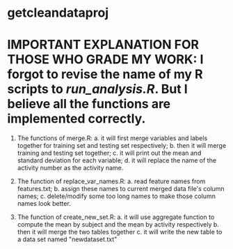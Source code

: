 # getcleandataproj
# IMPORTANT EXPLANATION FOR THOSE WHO GRADE MY WORK: I forgot to revise the name of my R scripts to *run_analysis.R*. But I believe all the functions are implemented correctly. 
1. The functions of merge.R:
a. it will first merge variables and labels together for training set and testing set respectively;
b. then it will merge training and testing set together;
c. it will print out the mean and standard deviation for each variable;
d. it will replace the name of the activity number as the activity name.

2. The function of replace_var_names.R:
a. read feature names from features.txt;
b. assign these names to current merged data file's column names;
c. delete/modify some too long names to make those column names look better.

3. The function of create_new_set.R:
a. it will use aggregate function to compute the mean by subject and the mean by activity respectively
b. then it will merge the two tables together 
c. it will write the new table to a data set named "newdataset.txt"
